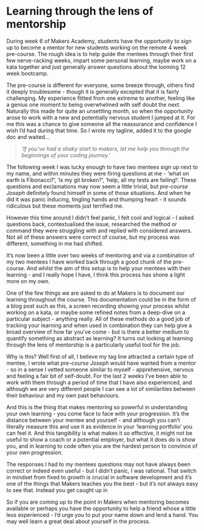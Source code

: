 # Learning through the lens of mentorship

During week 6 of Makers Academy, students have the opportunity to sign up to become a mentor for new students working on the remote 4 week pre-course. The rough idea is to help guide the mentees through their first few nerve-racking weeks, impart some personal learning, maybe work on a kata together and just generally answer questions about the looming 12 week bootcamp.

The pre-course is different for everyone, some breeze through, others find it deeply troublesome - though it is generally excepted that it is fairly challenging. My experience flitted from one extreme to another, feeling like a genius one moment to being overwhelmed with self doubt the next. Naturally this made for quite an unsettling month, so when the opportunity arose to work with a new and potentially nervous student I jumped at it. For me this was a chance to give someone all the reassurance and confidence I wish I’d had during that time. So I wrote my tagline, added it to the google doc and waited…

> *‘If you’ve had a shaky start to makers, let me help you through the beginnings of your coding journey.’*

The following week I was lucky enough to have two mentees sign up next to my name, and within minutes they were firing questions at me - ‘what on earth is Fibonacci?’, ‘is my git broken?’, ‘help, all my tests are failing!’. These questions and exclamations may now seem a little trivial, but *pre-course Joseph* definitely found himself in some of those situations. And when he did it was panic inducing, tingling hands and thumping heart - it sounds ridiculous but these moments just terrified me.

However this time around I didn’t feel panic, I felt cool and logical - I asked questions back, contextualised the issue, researched the method or command they were struggling with and replied with considered answers. Not all of these answers were correct of course, but my process was different, something in me had shifted.

It’s now been a little over two weeks of mentoring and via a combination of my two mentees I have worked back through a good chunk of the pre-course. And whilst the aim of this setup is to help your mentees with their learning - and I really hope I have, I think this process has shone a light more on my own.

One of the few things we are asked to do at Makers is to document our learning throughout the course. This documentation could be in the form of a blog post such as this, a screen recording showing your process whilst working on a kata, or maybe some refined notes from a deep-dive on a particular subject - anything really. All of these methods do a good job of tracking your learning and when used in combination they can help give a broad overview of how far you’ve come - but is there a better medium to quantify something as abstract as learning? It turns out looking at learning through the lens of mentorship is a particularly useful tool for the job.

Why is this? Well first of all, I believe my tag line attracted a certain type of mentee, I wrote what *pre-course Joseph* would have wanted from a mentor - so in a sense I vetted someone similar to myself - apprehensive, nervous and feeling a fair bit of self-doubt. For the last 2 weeks I’ve been able to work with them through a period of time that I have also experienced, and although we are very different people I can see a lot of similarities between their behaviour and my own past behaviours.

And this is the thing that makes mentoring so powerful in understanding your own learning - you come face to face with your progression. It’s the distance between your mentee and yourself - and although you can’t literally measure this and use it as evidence in your ‘learning portfolio’ you can feel it. And this tangibility is what makes it so effective, it might not be useful to show a coach or a potential employer, but what it does do is show you, and in learning to code often you are the hardest person to convince of your own progression.

The responses I had to my mentees questions may not have always been correct or indeed even useful - but I didn’t panic, I was rational. That switch in mindset from fixed to growth is crucial in software development and it’s one of the things that Makers teaches you the best - but it’s not always easy to see that. Instead you get caught up in

So if you are coming up to the point in Makers when mentoring becomes available or perhaps you have the opportunity to help a friend whose a little less experienced - I’d urge you to put your name down and lend a hand. You may well learn a great deal about yourself in the process.
